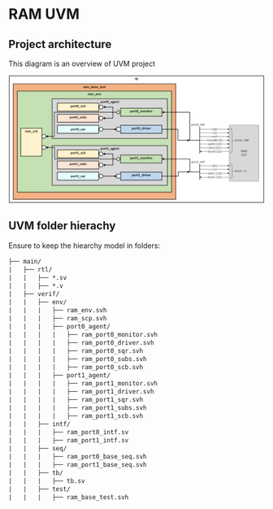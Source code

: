 # RAM UVM
## Project architecture

This diagram is an overview of UVM project

![alt text](doc/uvm_ram_model.png)

## UVM folder hierachy

Ensure to keep the hiearchy model in folders:

    ├── main/                   
    |   ├── rtl/
    |   |   ├── *.sv
    |   |   ├── *.v
    |   ├── verif/
    |   |   ├── env/
    |   |   |   ├── ram_env.svh
    |   |   |   ├── ram_scp.svh
    |   |   |   ├── port0_agent/
    |   |   |   |   ├── ram_port0_monitor.svh
    |   |   |   |   ├── ram_port0_driver.svh
    |   |   |   |   ├── ram_port0_sqr.svh
    |   |   |   |   ├── ram_port0_subs.svh
    |   |   |   |   ├── ram_port0_scb.svh     
    |   |   |   ├── port1_agent/
    |   |   |   |   ├── ram_port1_monitor.svh
    |   |   |   |   ├── ram_port1_driver.svh
    |   |   |   |   ├── ram_port1_sqr.svh
    |   |   |   |   ├── ram_port1_subs.svh
    |   |   |   |   ├── ram_port1_scb.svh   
    |   |   ├── intf/
    |   |   |   ├── ram_port0_intf.sv
    |   |   |   ├── ram_port1_intf.sv
    |   |   ├── seq/
    |   |   |   ├── ram_port0_base_seq.svh
    |   |   |   ├── ram_port1_base_seq.svh
    |   |   ├── tb/
    |   |   |   ├── tb.sv
    |   |   ├── test/
    |   |   |   ├── ram_base_test.svh

